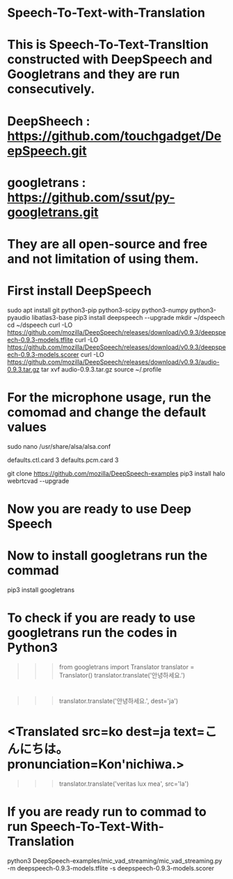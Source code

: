 # Speech-To-Text-with-Translation

# This is Speech-To-Text-Transltion constructed with DeepSpeech and Googletrans and they are run consecutively.
# DeepSheech : https://github.com/touchgadget/DeepSpeech.git
# googletrans : https://github.com/ssut/py-googletrans.git

# They are all open-source and free and not limitation of using them. 


# First install DeepSpeech

sudo apt install git python3-pip python3-scipy python3-numpy python3-pyaudio libatlas3-base
pip3 install deepspeech --upgrade
mkdir ~/dspeech
cd ~/dspeech
curl -LO https://github.com/mozilla/DeepSpeech/releases/download/v0.9.3/deepspeech-0.9.3-models.tflite
curl -LO https://github.com/mozilla/DeepSpeech/releases/download/v0.9.3/deepspeech-0.9.3-models.scorer
curl -LO https://github.com/mozilla/DeepSpeech/releases/download/v0.9.3/audio-0.9.3.tar.gz
tar xvf audio-0.9.3.tar.gz
source ~/.profile

# For the microphone usage, run the comomad and change the default values

sudo nano /usr/share/alsa/alsa.conf

defaults.ctl.card 3
defaults.pcm.card 3

git clone https://github.com/mozilla/DeepSpeech-examples
pip3 install halo webrtcvad --upgrade



# Now you are ready to use Deep Speech
# Now to install googletrans run the commad

pip3 install googletrans

# To check if you are ready to use googletrans run the codes in Python3

>>> from googletrans import Translator
>>> translator = Translator()
>>> translator.translate('안녕하세요.')
# <Translated src=ko dest=en text=Good evening. pronunciation=Good evening.>
>>> translator.translate('안녕하세요.', dest='ja')
# <Translated src=ko dest=ja text=こんにちは。 pronunciation=Kon'nichiwa.>
>>> translator.translate('veritas lux mea', src='la')
# <Translated src=la dest=en text=The truth is my light pronunciation=The truth is my light>
  
  
  
# If you are ready run to commad to run Speech-To-Text-With-Translation
  
python3 DeepSpeech-examples/mic_vad_streaming/mic_vad_streaming.py -m deepspeech-0.9.3-models.tflite -s deepspeech-0.9.3-models.scorer
  
  


  
  
  
  






